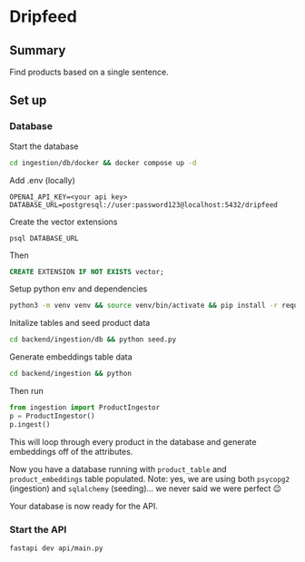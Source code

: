 # Dripfeed

## Summary

Find products based on a single sentence. 

## Set up

### Database

Start the database
```bash
cd ingestion/db/docker && docker compose up -d
```

Add .env (locally)
```
OPENAI_API_KEY=<your api key>
DATABASE_URL=postgresql://user:password123@localhost:5432/dripfeed
```

Create the vector extensions
```
psql DATABASE_URL
```
Then
```sql
CREATE EXTENSION IF NOT EXISTS vector;
```

Setup python env and dependencies
```bash
python3 -m venv venv && source venv/bin/activate && pip install -r requirements.txt
```

Initalize tables and seed product data
```bash
cd backend/ingestion/db && python seed.py
```

Generate embeddings table data

```bash
cd backend/ingestion && python
```

Then run
```python
from ingestion import ProductIngestor
p = ProductIngestor()
p.ingest()
```
This will loop through every product in the database and generate embeddings off of the attributes.

Now you have a database running with `product_table` and `product_embeddings` table populated. Note: yes, we are using both `psycopg2` (ingestion) and `sqlalchemy` (seeding)... we never said we were perfect 😉 

Your database is now ready for the API.

### Start the API

```
fastapi dev api/main.py
```